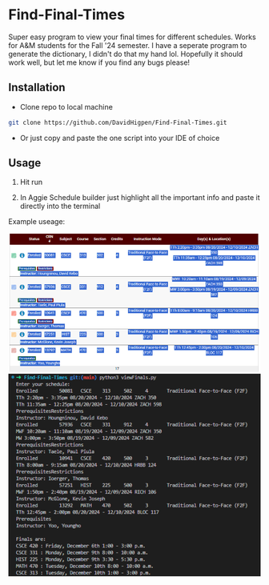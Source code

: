# Find-Final-Times

Super easy program to view your final times for different schedules. Works for A&M students for the Fall '24 semester. I have a seperate program to generate the dictionary, I didn't do that my hand lol. Hopefully it should work well, but let me know if you find any bugs please!

## Installation

- Clone repo to local machine
```bash
git clone https://github.com/DavidHigpen/Find-Final-Times.git
```

- Or just copy and paste the one script into your IDE of choice



## Usage

1. Hit run

2. In Aggie Schedule builder just highlight all the important info and paste it directly into the terminal

Example useage:

![Example of useage](./images/ScheduleExample.png)
![Example of useage](./images/PythonExample.png)
